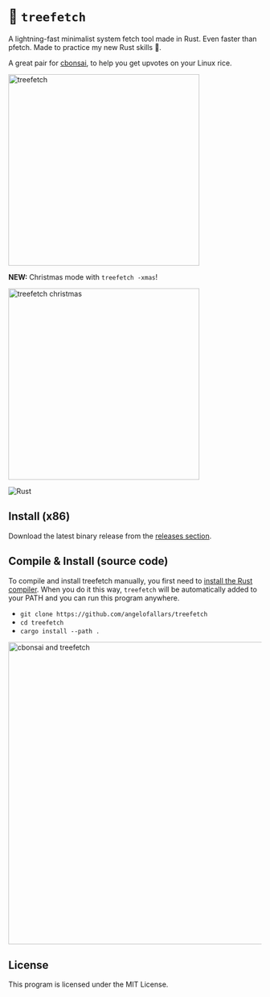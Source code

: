 # 🌳 `treefetch`

A lightning-fast minimalist system fetch tool made in Rust. Even faster than pfetch. Made to practice my new Rust skills 🦀.

A great pair for [cbonsai](https://gitlab.com/jallbrit/cbonsai), to help you get upvotes on your Linux rice.

<img src="https://user-images.githubusercontent.com/39676098/145780007-f612ceff-7414-4bbe-af14-e2d48004ed9d.png" alt="treefetch" width=380px>

**NEW:** Christmas mode with `treefetch -xmas`!

<img src="https://user-images.githubusercontent.com/39676098/145915591-aff4cd4e-1792-4cac-b266-98575d6fa6b5.png" alt="treefetch christmas" width=380px>

![Rust](https://img.shields.io/badge/rust-%23000000.svg?style=for-the-badge&logo=rust&logoColor=white)

## Install (x86)

Download the latest binary release from the [releases section](https://github.com/angelofallars/treefetch/releases).

## Compile & Install (source code)

To compile and install treefetch manually, you first need to [install the Rust
compiler](https://www.rust-lang.org/tools/install). When you do it this way,
`treefetch` will be automatically added to your PATH and you can run this
program anywhere.

- `git clone https://github.com/angelofallars/treefetch`
- `cd treefetch`
- `cargo install --path .`

<img src="https://user-images.githubusercontent.com/39676098/145779840-59f1d0ef-7577-408c-a9fb-ce93b262c7df.png" alt="cbonsai and treefetch" width=600px>


## License

This program is licensed under the MIT License.
